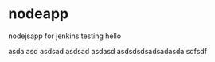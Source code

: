 # nodeapp
nodejsapp for jenkins testing
hello


asda
asd
asdsad
asdsad
asdasd
asdsdsdsadsadasda
sdfsdf
